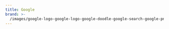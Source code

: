 ```yaml
---
title: Google
brand: >-
  /images/google-logo-google-logo-google-doodle-google-search-google-png-clip-art.png
---
```



